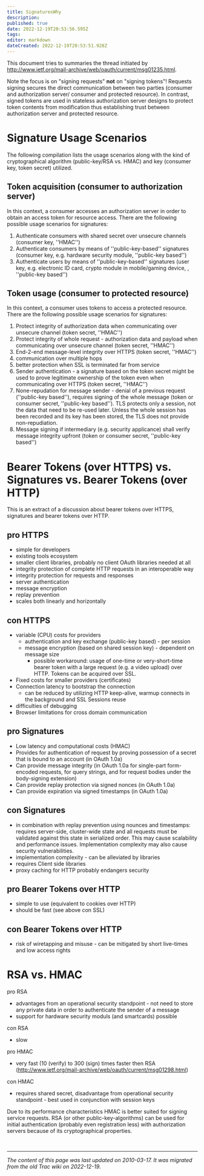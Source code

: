 ```yaml
---
title: SignaturesWhy
description: 
published: true
date: 2022-12-19T20:53:56.595Z
tags: 
editor: markdown
dateCreated: 2022-12-19T20:53:51.928Z
---
```


This document tries to summaries the thread initiated by http://www.ietf.org/mail-archive/web/oauth/current/msg01235.html. 

Note the focus is on "signing requests" __not__ on "signing tokens"! Requests signing secures the direct communication between two parties (consumer and authorization server/ consumer and protected resource). In contrast, signed tokens are used in stateless authorization server designs to protect token contents from modification thus establishing trust between authorization server and protected resource. 

# Signature Usage Scenarios 
The following compilation lists the usage scenarios along with the kind of cryptographical algorithm (public-key/RSA vs. HMAC) and key (consumer key, token secret) utilized.

##  Token acquisition (consumer to authorization server) 
In this context, a consumer accesses an authorization server in order to obtain an access token for resource access. There are the following possible usage scenarios for signatures:

 1. Authenticate consumers with shared secret over unsecure channels (consumer key, ''HMAC'')
 1. Authenticate consumers by means of ''public-key-based'' signatures (consumer key, e.g. hardware security module, ''public-key based'')
 1. Authenticate users by means of ''public-key-based'' signatures (user key, e.g. electronic ID card, crypto module in mobile/gaming device, , ''public-key based'')

## Token usage (consumer to protected resource) 
In this context, a consumer uses tokens to access a protected resource. There are the following possible usage scenarios for signatures:

 1. Protect integrity of authorization data when communicating over unsecure channel (token secret, ''HMAC'')
 1. Protect integrity of whole request - authorization data and payload when communicating over unsecure channel (token secret, ''HMAC'')
 1. End-2-end message-level integrity over HTTPS (token secret, ''HMAC'')
  1. communication over multiple hops
  1. better protection when SSL is terminated far from service 
 1. Sender authentication - a signature based on the token secret might be used to prove legitimate ownership of the token even when communicating over HTTPS (token secret, ''HMAC'')
 1. None-repudation for message sender - denial of a previous request (''public-key based''), requires signing of the whole message (token or consumer secret, ''public-key based''). TLS protects only a session, not the data that need to be re-used later. Unless the whole session has been recorded and its key has been stored, the TLS does not provide non-repudiation.
 1. Message signing if intermediary (e.g. security applicance) shall verify message integrity upfront (token or consumer secret, ''public-key based'')

# Bearer Tokens (over HTTPS) vs. Signatures vs. Bearer Tokens (over HTTP) 
This is an extract of a discussion about bearer tokens over HTTPS, signatures and bearer tokens over HTTP.
 
## pro HTTPS
 * simple for developers
 * existing tools ecosystem
 * smaller client libraries, probably no client OAuth libraries needed at all
 * integrity protection of complete HTTP requests in an interoperable way 
 * integrity protection for requests and responses
 * server authentication
 * message encryption 
 * replay prevention 
 * scales both linearly and horizontally

## con HTTPS 
 * variable (CPU) costs for providers
    * authentication and key exchange (public-key based) - per session
    * message encryption (based on shared session key) - dependent on message size
       * possible workaround: usage of one-time or very-short-time bearer token with a large request (e.g. a video upload) over HTTP. Tokens can be acquired over SSL. 
 * Fixed costs for smaller providers (certificates)
 * Connection latency to bootstrap the connection 
    * can be reduced by utilizing HTTP keep-alive, warmup connects in the background and SSL Sessions reuse
 * difficulties of debugging
 * Browser limitations for cross domain communication

## pro Signatures 
 * Low latency and computational costs (HMAC)
 * Provides for authentication of request by proving possession of a secret that is bound to an account (in OAuth 1.0a)
 * Can provide message integrity (in OAuth 1.0a for single-part form-encoded requests, for query strings, and for request bodies under the body-signing extension)
 * Can provide replay protection via signed nonces (in OAuth 1.0a)
 * Can provide expiration via signed timestamps (in OAuth 1.0a)

## con Signatures 
 * in combination with replay prevention using nounces and timestamps: requires server-side, cluster-wide state and all requests must be validated against this state in serialized order. This may cause scalability and performance issues. Implementation complexity may also cause security vulnerabilities.
 * implementation complexity - can be alleviated by libraries
 * requires Client side libraries
 * proxy caching for HTTP probably endangers security 

## pro Bearer Tokens over HTTP 
 * simple to use (equivalent to cookies over HTTP)
 * should be fast (see above con SSL)

## con Bearer Tokens over HTTP 
 * risk of wiretapping and misuse - can be mitigated by short live-times and low access rights
 
# RSA vs. HMAC 
pro RSA 
 * advantages from an operational security standpoint - not need to store any private data in order to authenticate the sender of a message
 * support for hardware security moduls (and smartcards) possible

con RSA
 * slow

pro HMAC 
 * very fast (10 (verify) to 300 (sign) times faster then RSA (http://www.ietf.org/mail-archive/web/oauth/current/msg01298.html)

con HMAC
 * requires shared secret, disadvantage from operational security standpoint - best used in conjunction with session keys

Due to its performance characteristics HMAC is better suited for signing service requests. RSA (or other public-key-algorithms) can be used for initial authentication (probably even registration less) with authorization servers because of its cryptographical properties. 

&nbsp;
&nbsp;
&nbsp;

---

*The content of this page was last updated on 2010-03-17. It was migrated from the old Trac wiki on 2022-12-19.*